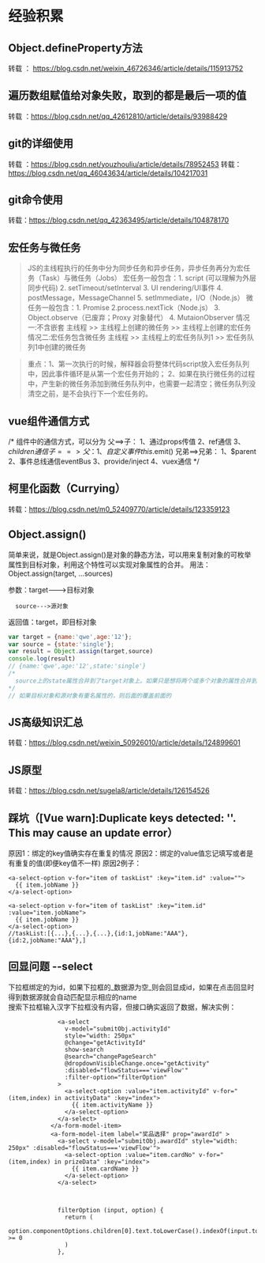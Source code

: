 # 经验积累

## Object.defineProperty方法
转载 ： https://blog.csdn.net/weixin_46726346/article/details/115913752

## 遍历数组赋值给对象失败，取到的都是最后一项的值
转载 ：https://blog.csdn.net/qq_42612810/article/details/93988429

## git的详细使用
转载 ：https://blog.csdn.net/youzhouliu/article/details/78952453
转载：https://blog.csdn.net/qq_46043634/article/details/104217031

## git命令使用
转载：https://blog.csdn.net/qq_42363495/article/details/104878170

## 宏任务与微任务
  > JS的主线程执行的任务中分为同步任务和异步任务，异步任务再分为宏任务（Task）与微任务（Jobs）
  > 宏任务一般包含：1. script (可以理解为外层同步代码)
                2. setTimeout/setInterval
                3. UI rendering/UI事件
                4. postMessage，MessageChannel
                5. setImmediate，I/O（Node.js）
  > 微任务一般包含：1. Promise
                2.process.nextTick（Node.js） 
                3. Object.observe（已废弃；Proxy 对象替代）
                4. MutaionObserver
  > 情况一:不含嵌套
    主线程 >> 主线程上创建的微任务 >> 主线程上创建的宏任务
  > 情况二:宏任务包含微任务
    主线程 >> 主线程上的宏任务队列1 >> 宏任务队列1中创建的微任务
 
 > 重点：1、第一次执行的时候，解释器会将整体代码script放入宏任务队列中，因此事件循环是从第一个宏任务开始的；
      2、如果在执行微任务的过程中，产生新的微任务添加到微任务队列中，也需要一起清空；微任务队列没清空之前，是不会执行下一个宏任务的。

## vue组件通信方式
/* 
    组件中的通信方式，可以分为
        父==>子：
            1、通过props传值
            2、ref通信
            3、$children通信
        子==>父：
            1、自定义事件this.$emit()
        兄弟==>兄弟：
            1、$parent
            2、事件总线通信eventBus
            3、provide/inject
            4、vuex通信
*/

## 柯里化函数（Currying）
  转载：https://blog.csdn.net/m0_52409770/article/details/123359123

## Object.assign()
   简单来说，就是Object.assign()是对象的静态方法，可以用来复制对象的可枚举属性到目标对象，利用这个特性可以实现对象属性的合并。
   用法： Object.assign(target, ...sources)

  参数：target--->目标对象

      source--->源对象

  返回值：target，即目标对象
  ``` JavaScript
  var target = {name:'qwe',age:'12'};
  var source = {state:'single'};
  var result = Object.assign(target,source)
  console.log(result)
  // {name:'qwe',age:'12',state:'single'}
  /*
    source上的state属性合并到了target对象上。如果只是想将两个或多个对象的属性合并到一起，不改变原有对象的属性，可以用一个空的对象作为target对象。
  */
  // 如果目标对象和源对象有重名属性的，则后面的覆盖前面的 
  ```
  
## JS高级知识汇总
转载：https://blog.csdn.net/weixin_50926010/article/details/124899601

## JS原型
转载：https://blog.csdn.net/sugela8/article/details/126154526

## 踩坑（[Vue warn]:Duplicate keys detected: ''. This may cause an update error）
原因1：绑定的key值确实存在重复的情况
原因2：绑定的value值忘记填写或者是有重复的值(即便key值不一样)
原因2例子：
``` Vue
<a-select-option v-for="item of taskList" :key="item.id" :value="">
  {{ item.jobName }}
</a-select-option>

<a-select-option v-for="item of taskList" :key="item.id" :value="item.jobName">
  {{ item.jobName }}
</a-select-option>
//taskList:[{...},{...},{...},{id:1,jobName:"AAA"},{id:2,jobName:"AAA"},]
```
## 回显问题 --select
下拉框绑定的为id，如果下拉框的_数据源为空_则会回显成id，如果在点击回显时得到数据源就会自动匹配显示相应的name  
搜索下拉框输入汉字下拉框没有内容，但接口确实返回了数据，解决实例：  
``` Vue
              <a-select
                v-model="submitObj.activityId"
                style="width: 250px"
                @change="getActivityId"
                show-search
                @search="changePageSearch"
                @dropdownVisibleChange.once="getActivity"
                :disabled="flowStatus==='viewFlow'"
                :filter-option="filterOption"
              >
                <a-select-option :value="item.activityId" v-for="(item,index) in activityData" :key="index">
                  {{ item.activityName }}
                </a-select-option>
              </a-select>
            </a-form-model-item>
            <a-form-model-item label="奖品选择" prop="awardId" >
              <a-select v-model="submitObj.awardId" style="width: 250px" :disabled="flowStatus==='viewFlow'">
                <a-select-option :value="item.cardNo" v-for="(item,index) in prizeData" :key="index">
                  {{ item.cardName }}
                </a-select-option>
              </a-select>
              
              
              
              filterOption (input, option) {
                return (
                  option.componentOptions.children[0].text.toLowerCase().indexOf(input.toLowerCase()) >= 0
                )
              },
```
